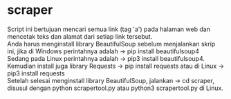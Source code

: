 # scraper
Script ini bertujuan mencari semua link (tag 'a') pada halaman web dan mencetak teks dan alamat dari setiap link tersebut. <br>
Anda harus menginstall library BeautifulSoup sebelum menjalankan skrip ini, jika di Windows perintahnya adalah -> pip install beautifulsoup4 <br>
Sedang pada Linux perintahnya adalah -> pip3 install beautifulsoup4.<br>
Kemudian install juga library Requests -> pip install requests   atau di Linux -> pip3 install requests <br>
Setelah selesai menginstall library BeautifulSoup, jalankan -> cd scraper, disusul dengan python scrapertool.py atau python3 scrapertool.py di Linux.<br>
